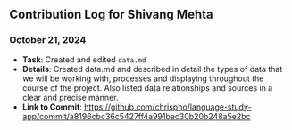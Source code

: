 ## Contribution Log for Shivang Mehta

### October 21, 2024
- **Task**: Created and edited ``data.md``
- **Details**: Created data.md and described in detail the types of data that we will be working with, processes and displaying throughout the course of the project. Also listed data relationships and sources in a clear and precise manner.
- **Link to Commit**: https://github.com/chrispho/language-study-app/commit/a8196cbc36c5427ff4a991bac30b20b248a5e2bc
